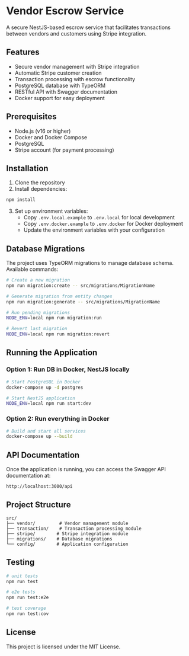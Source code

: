 # Vendor Escrow Service

A secure NestJS-based escrow service that facilitates transactions between vendors and customers using Stripe integration.

## Features

- Secure vendor management with Stripe integration
- Automatic Stripe customer creation
- Transaction processing with escrow functionality
- PostgreSQL database with TypeORM
- RESTful API with Swagger documentation
- Docker support for easy deployment

## Prerequisites

- Node.js (v16 or higher)
- Docker and Docker Compose
- PostgreSQL
- Stripe account (for payment processing)

## Installation

1. Clone the repository
2. Install dependencies:
```bash
npm install
```

3. Set up environment variables:
   - Copy `.env.local.example` to `.env.local` for local development
   - Copy `.env.docker.example` to `.env.docker` for Docker deployment
   - Update the environment variables with your configuration

## Database Migrations

The project uses TypeORM migrations to manage database schema. Available commands:

```bash
# Create a new migration
npm run migration:create -- src/migrations/MigrationName

# Generate migration from entity changes
npm run migration:generate -- src/migrations/MigrationName

# Run pending migrations
NODE_ENV=local npm run migration:run

# Revert last migration
NODE_ENV=local npm run migration:revert
```

## Running the Application

### Option 1: Run DB in Docker, NestJS locally
```bash
# Start PostgreSQL in Docker
docker-compose up -d postgres

# Start NestJS application
NODE_ENV=local npm run start:dev
```

### Option 2: Run everything in Docker
```bash
# Build and start all services
docker-compose up --build
```

## API Documentation

Once the application is running, you can access the Swagger API documentation at:
```
http://localhost:3000/api
```

## Project Structure

```
src/
├── vendor/         # Vendor management module
├── transaction/    # Transaction processing module
├── stripe/        # Stripe integration module
├── migrations/    # Database migrations
└── config/        # Application configuration
```

## Testing

```bash
# unit tests
npm run test

# e2e tests
npm run test:e2e

# test coverage
npm run test:cov
```

## License

This project is licensed under the MIT License.
